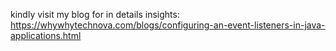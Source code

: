 kindly visit my blog for in details insights: https://whywhytechnova.com/blogs/configuring-an-event-listeners-in-java-applications.html
